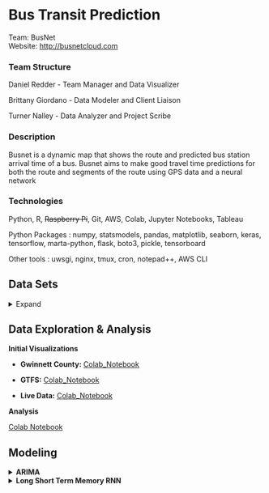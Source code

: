 # Bus Transit Prediction
Team: BusNet
<br>Website: http://busnetcloud.com
<h3>Team Structure</h3>

Daniel Redder - Team Manager and Data Visualizer

Brittany Giordano - Data Modeler and Client Liaison

Turner Nalley - Data Analyzer and Project Scribe
 
<h3>Description</h3> 

Busnet is a dynamic map that shows the route and predicted bus station arrival time of a bus. Busnet aims to make good travel time predictions for both the route and segments of the route using GPS data and a neural network
 
<h3>Technologies</h3> 

Python, R, ~~Raspberry Pi~~, Git, AWS, Colab, Jupyter Notebooks, Tableau

Python Packages : numpy, statsmodels, pandas, matplotlib, seaborn, keras, tensorflow, marta-python, flask, boto3, pickle, tensorboard

Other tools : uwsgi, nginx, tmux, cron, notepad++, AWS CLI


<h2>Data Sets</h2>
  
 <details><summary>Expand</summary>
 
 
  <h2>Live Marta Bus Data</h2>
 
 Description and things
 
<details><summary><strong>Input Data Structure</strong></summary>
  
  | Adherence | block_abbr | block_id | direction | last_updated | latitude | longitude | route | stop_id | timepoint | trip_id | vehicle |
| --- | ----------- | -------- | ------------ | -----------| -----------| -----------| -----------| -----------| -----------| -----------| -----------| 
| 0 |	39-7 |	341 |	Southbound |	2021-02-15 6:33:31 |	33.7837368 |	-84.267377 |	6 |	901155 |	Inman Park Station (North Loop) |	7035213 |	1530|

*figure 1*
  
  
  The data seen in *figure 1* is a sample of the live data we are collecting from marta. To do this we are using the [bus-transit](https://github.com/itsmarta/marta-python) python library to access marta's restfull api. The fields generated from this api vary slightly from the posted GTFS. \#TODO look into this

<details><summary><strong>Field Definitions</strong></summary>
  
  \
  **Adherence** :  The time either early (+) or late (-) a bus is to meeting its specificed arrival time at a stop
  
  
  **block_abbr** :  --unclear doesn't seem to match GTFS data--
  
  
  **block_id** : An id corresponding to the "block" the current trip resides in. A block is a set of trips made with the same vehicle (may or may not be distinct to one day)
  
  
  **direction** : Appears to be a String representing the current heading of the bus (cardinal Direction)
  
  **last_updated** : The time data was last reported from the bus
  
  **latitude** : a decimal degree between -90.0 and 90.0 representing the latitude of the bus
  
  
  **longitude** : a decimal degree between -180.0 and 180.0 representing the longitude of the bus
  
  
  **route** : The routeID the bus is currently servicing
  
  
  **stop_id** : Identifies the current next stop destination for the bus
  
  
  **timepoint** : Current Street of bus
  
  
  **trip_id** : Identifies the current trip --doesn't seem to match with GTFS trip data--
  
  
  **vehicle** : The unique ID identifying a specific bus
  
  </details></details>

  
  <h2>GTFS Data</h2>
  
  GTFS or General Transit Feed Specification is a standard data format used for transportation data. This data provides all the organizational information that links feed data to specific buses, routes, and stops. The documentation for this data including field specifications can be found here "[GTFS-Reference-Data](https://developers.google.com/transit/gtfs/reference#stop_timestxt)". MARTA's 2020 implementation of GTFS can be found [here](https://www.itsmarta.com/app-developer-resources.aspx) in the form of a zip folder with the following files inside. 

<details><summary><strong>Input Data Structure</strong></summary>

**agency**:

  | agency_id | agency_name | agency_url | agency_timezone | agency_lang | agency_phone | agency_email | 
| --- | ----------- | -------- | ------------ | -----------| -----------| -----------|
| MARTA |	Metropolitan Atlanta Rapid Transit Authority |	http://www.itsmarta.com |	America/New_York |	en |	(404)848-5000 |	custserv@itsmarta.com  |	

<details><summary><strong>Field Definitions</strong></summary>
  
  \
  **agency_id** :  Identifies a transit brandwhich is often synonymous with a transit agency. Note that in some cases, such as when a single agency operates multiple separate services, agencies and brands are distinct. This document uses the term "agency" in place of "brand". A dataset may contain data from multiple agencies. This field is required when the dataset contains data for multiple transit agencies, otherwise it is optional.

**agency_name** : Full name of the transit agency.

**agency_url** : URL of the transit agency.

**agency_timezone** : Timezone where the transit agency is located. If multiple agencies are specified in the dataset, each must have the same agency_timezone.
   
**agency_lang** :Primary language used by this transit agency. This field helps GTFS consumers choose capitalization rules and other language-specific settings for the dataset.

**agency_phone** : A voice telephone number for the specified agency. This field is a string value that presents the telephone number as typical for the agency's service area. It can and should contain punctuation marks to group the digits of the number. Dialable text (for example, TriMet's 503-238-RIDE) is permitted, but the field must not contain any other descriptive text.


**agency_email** : Email address actively monitored by the agency’s customer service department. This email address should be a direct contact point where transit riders can reach a customer service representative at the agency.

  
  </details>


**calendar**:

  | service_id | monday | tuesday | wednesday | thursday | friday | saturday | sunday | start-date | end-date |
| --- | ----------- | -------- | ------------ | -----------| -----------| -----------| -------| ---------| ---------|
| 2 |	0 |	0 |	0 |	0 |	0 | 0 |	0 | 20201205 | 20210423 |

<details><summary><strong>Field Definitions</strong></summary>
  
  \
  **service_id** : Uniquely identifies a set of dates when service is available for one or more routes. Each service_id value can appear at most once in a calendar.txt file.

  **monday** : Indicates whether the service operates on all Mondays in the date range specified by the start_date and end_date fields. Note that exceptions for particular dates    may be listed in calendar_dates.txt. Valid options are:

   1 - Service is available for all Mondays in the date range.
   0 - Service is not available for Mondays in the date range.
  **tuesday** : Functions in the same way as monday except applies to Tuesdays

  **wednesday** : Functions in the same way as monday except applies to Wednesdays

  **thursday** : Functions in the same way as monday except applies to Thursdays

  **friday** : Functions in the same way as monday except applies to Fridays

  **saturday** : Functions in the same way as monday except applies to Saturdays.

  **sunday** : Functions in the same way as monday except applies to Sundays.

  **start-date** : Start service day for the service interval.

  **end-date** : End service day for the service interval. This service day is included in the interval.

   
  
  </details>
  
**calendar_dates**:

  | service_id | date | exception_type | 
| --- | ----------- | -------- | 
| 20 |	20201224 |	1 |	

<details><summary><strong>Field Definitions</strong></summary>
  
  \
  **service_id** : Identifies a set of dates when a service exception occurs for one or more routes. Each (service_id, date) pair can only appear once in calendar_dates.txt if using calendar.txt and calendar_dates.txt in conjunction. If a service_id value appears in both calendar.txt and calendar_dates.txt, the information in calendar_dates.txt modifies the service information specified in calendar.txt.

  **date** :Date when service exception occurs.

  **exception_type** : Indicates whether service is available on the date specified in the date field. Valid options are:

1 - Service has been added for the specified date.
2 - Service has been removed for the specified date.
  
  </details>
  
**routes**:

 | route_id | route_short_name | route_long_name | route_desc | route_type | route_url | route_text_color | 
| --- | ----------- | -------- | ------------ | -----------| -----------| -----------| 
| 14901 |	2 |	Ponce de Leon Avenue / Druid Hills |	 |	3 |	 | 00FF00 |	

<details><summary><strong>Field Definitions</strong></summary>
  
  \
  **route_id** :  Identifies a route.

  **route_short_name** :  Short name of a route. This will often be a short, abstract identifier like "32", "100X", or "Green" that riders use to identify a route, but which doesn't give any indication of what places the route serves. Either route_short_name or route_long_name must be specified, or potentially both if appropriate.

  **route_long_name** :  Full name of a route. This name is generally more descriptive than the route_short_name and often includes the route's destination or stop. Either route_short_name or route_long_name must be specified, or potentially both if appropriate.

  **route_desc** :  Description of a route that provides useful, quality information. Do not simply duplicate the name of the route.
  **route_type** :  Indicates the type of transportation used on a route. Valid options are:

0 - Tram, Streetcar, Light rail. Any light rail or street level system within a metropolitan area.
1 - Subway, Metro. Any underground rail system within a metropolitan area.
2 - Rail. Used for intercity or long-distance travel.
3 - Bus. Used for short- and long-distance bus routes.
4 - Ferry. Used for short- and long-distance boat service.
5 - Cable tram. Used for street-level rail cars where the cable runs beneath the vehicle, e.g., cable car in San Francisco.
6 - Aerial lift, suspended cable car (e.g., gondola lift, aerial tramway). Cable transport where cabins, cars, gondolas or open chairs are suspended by means of one or more cables.
7 - Funicular. Any rail system designed for steep inclines.
11 - Trolleybus. Electric buses that draw power from overhead wires using poles.
12 - Monorail. Railway in which the track consists of a single rail or a beam.

  **route_url** :  URL of a web page about the particular route. Should be different from the agency.agency_url value.

  **route_text_color** :  Legible color to use for text drawn against a background of route_color. Defaults to black (000000) when omitted or left empty. The color difference between route_color and route_text_color should provide sufficient contrast when viewed on a black and white screen.

   
  
  </details>
  
**shapes**:

 | shape_id | shape_pt_lat | shape_pt_lon | shape_pt_sequence | 
| --- | ----------- | -------- | ------------ | 
| 117337 | 33.569089999999996 |	-84.40324|	1 |	

<details><summary><strong>Field Definitions</strong></summary>
  
  \
  **shape_id** : Identifies a shape.

  **shape_pt_lat** : Latitude of a shape point. Each record in shapes.txt represents a shape point used to define the shape.

  **shape_pt_lon** : Longitude of a shape point.

  **shape_pt_sequence** : Sequence in which the shape points connect to form the shape. Values must increase along the trip but do not need to be consecutive.
  
  </details>
  
**stop_times**:

 | trip_id | arrival_time | departure_time | stop_id | stop_sequence |
 | --------- | -------- | ------------- | ----- | ------- |
 | 6190019 | 25:20:00 | 25:20:00 | 907960 | 1 |
 
 <details><summary><strong>Field Definitions</strong></summary>
  
  \
  **trip_id** :  Identifies a trip.

  **arrival_id** : Arrival time at a specific stop for a specific trip on a route. If there are not separate times for arrival and departure at a stop, enter the same value for arrival_time and departure_time. For times occurring after midnight on the service day, enter the time as a value greater than 24:00:00 in HH:MM:SS local time for the day on which the trip schedule begins.

Scheduled stops where the vehicle strictly adheres to the specified arrival and departure times are timepoints. If this stop is not a timepoint, it is recommended to provide an estimated or interpolated time. If this is not available, arrival_time can be left empty. Further, indicate that interpolated times are provided with timepoint=0. If interpolated times are indicated with timepoint=0, then time points must be indicated with timepoint=1. Provide arrival times for all stops that are time points. An arrival time must be specified for the first and the last stop in a trip.

  **departure_time** : Departure time from a specific stop for a specific trip on a route. For times occurring after midnight on the service day, enter the time as a value greater than 24:00:00 in HH:MM:SS local time for the day on which the trip schedule begins. If there are not separate times for arrival and departure at a stop, enter the same value for arrival_time and departure_time. See the arrival_time description for more details about using timepoints correctly.

The departure_time field should specify time values whenever possible, including non-binding estimated or interpolated times between timepoints.

  **stop_id** : Identifies the serviced stop. All stops serviced during a trip must have a record in stop_times.txt. Referenced locations must be stops, not stations or station entrances. A stop may be serviced multiple times in the same trip, and multiple trips and routes may service the same stop.

  **stop_sequence** : Order of stops for a particular trip. The values must increase along the trip but do not need to be consecutive.
  
  </details>
  
**stops**:

 | stop_id | stop_code | stop_name | stop_lat | stop_lon |
 | --------- | -------- | ------------- | ----- | ------ |
 | 900142 | 99330 | CASCADE AVE SW @ ORLANDO ST SW| 33.727827 | -84.443085 |

<details><summary><strong>Field Definitions</strong></summary>
  
  \
  **stop_id** :  Identifies a stop, station, or station entrance.

The term "station entrance" refers to both station entrances and station exits. Stops, stations or station entrances are collectively referred to as locations. Multiple routes may use the same stop.

  **stop_code** : Short text or a number that identifies the location for riders. These codes are often used in phone-based transit information systems or printed on signage to make it easier for riders to get information for a particular location. The stop_code can be the same as stop_id if it is public facing. This field should be left empty for locations without a code presented to riders.

  **stop_name** : Name of the location. Use a name that people will understand in the local and tourist vernacular.

When the location is a boarding area (location_type=4), the stop_name should contains the name of the boarding area as displayed by the agency. It could be just one letter (like on some European intercity railway stations), or text like “Wheelchair boarding area” (NYC’s Subway) or “Head of short trains” (Paris’ RER).

Conditionally Required:
• Required for locations which are stops (location_type=0), stations (location_type=1) or entrances/exits (location_type=2).
• Optional for locations which are generic nodes (location_type=3) or boarding areas (location_type=4).

  **stop_lat** : Latitude of the location.

Conditionally Required:
• Required for locations which are stops (location_type=0), stations (location_type=1) or entrances/exits (location_type=2).
• Optional for locations which are generic nodes (location_type=3) or boarding areas (location_type=4).

  **stop_lon** : Longitude of the location.

Conditionally Required:
• Required for locations which are stops (location_type=0), stations (location_type=1) or entrances/exits (location_type=2).
• Optional for locations which are generic nodes (location_type=3) or boarding areas (location_type=4).
  
  </details>
  
**trips**:

| route_id | service_id | trip_id | trip_headsign | direction_id | block_id | shape_id |
| --------- | -------- | ------- | -------------- | --------- | ------- | ------ |
| 14974 | 3 | 6181301 | AUBURN AVE-PEACHTREE CTR-OLYMPIC PARK | 0 | 1031187 | 87791 |
 
 <details><summary><strong>Field Definitions</strong></summary>
  
  \
  **route_id** :  Identifies a route.

  **service_id** :  Identifies a set of dates when service is available for one or more routes.

  **trip_id** :  Identifies a trip.

  **trip_headsign** :  Text that appears on signage identifying the trip's destination to riders. Use this field to distinguish between different patterns of service on the same route. If the headsign changes during a trip, trip_headsign can be overridden by specifying values for the stop_times.stop_headsign.

  **direction_id** :  Indicates the direction of travel for a trip. This field is not used in routing; it provides a way to separate trips by direction when publishing time tables. Valid options are:

0 - Travel in one direction (e.g. outbound travel).
1 - Travel in the opposite direction (e.g. inbound travel).

  **block_id** :  Identifies the block to which the trip belongs. A block consists of a single trip or many sequential trips made using the same vehicle, defined by shared service days and block_id. A block_id can have trips with different service days, making distinct blocks. See the example below
  
  **shape_id** :  Identifies a geospatial shape that describes the vehicle travel path for a trip.

Conditionally required:
This field is required if the trip has continuous behavior defined, either at the route level or at the stop time level.
Otherwise, it's optional.
  
  </details></details>
  
 <h2>Gwinnett County Transit Feeds</h2>
 
The data found [here](https://transitfeeds.com/p/gwinnett-county-transit/862) contains historical GTFS data for Gwinnett County Transit system. This data includes information containing stops, stop times, and timetables. This data is a branch of GTFS data, and similarly the information including field specifications can be found here [GTFS-Reference-Data](https://developers.google.com/transit/gtfs/reference#stop_timestxt).

<details><summary><strong>Input Data Structure</strong></summary>

**agency**:

| agency_id | agency_url | agency_lang | agency_name | agency_phone | agency_timezone | agency_fare_url | 
| --- | ----------- | -------- | ------------ | -----------| -----------| -----------|
| 669 |http://www.gctransit.com |	en |	Gwinnett County Transit |	770-822-5010 |	America/New_York |	https://www.gwinnettcounty.com/portal/gwinnett/Departments/Transportation/GwinnettCountyTransit/PassesandTickets  |	

<details><summary><strong>Field Definitions</strong></summary>
  
  \
  **agency_id** :  Identifies a transit brandwhich is often synonymous with a transit agency. Note that in some cases, such as when a single agency operates multiple separate services, agencies and brands are distinct. This document uses the term "agency" in place of "brand". A dataset may contain data from multiple agencies. This field is required when the dataset contains data for multiple transit agencies, otherwise it is optional.
  **agency_name** : Full name of the transit agency.

**agency_url** : URL of the transit agency.

**agency_timezone** : Timezone where the transit agency is located. If multiple agencies are specified in the dataset, each must have the same agency_timezone.
   
**agency_lang** :Primary language used by this transit agency. This field helps GTFS consumers choose capitalization rules and other language-specific settings for the dataset.

**agency_phone** : A voice telephone number for the specified agency. This field is a string value that presents the telephone number as typical for the agency's service area. It can and should contain punctuation marks to group the digits of the number. Dialable text (for example, TriMet's 503-238-RIDE) is permitted, but the field must not contain any other descriptive text.

**agency_fare_url** : URL of a web page that allows a rider to purchase tickets or other fare instruments for that agency online.



</details>

**calendar**:

  | service_id | service_name | monday | tuesday | wednesday | thursday | friday | saturday | sunday | start-date | end-date |
| --- | ----- | ----------- | -------- | ------------ | -----------| -----------| -----------| -------| ---------| ---------|
| c_20334_b_27144_d_32 |	Year Round (Reduced Service) NEW (Saturday only)  | 0 |	0 |	0 |	0 |	0 | 1 |	0 | 20200601 | 20210101 |

<details><summary><strong>Field Definitions</strong></summary>
  
  \
  **service_id** : Uniquely identifies a set of dates when service is available for one or more routes. Each service_id value can appear at most once in a calendar.txt file.

 **service_name** : long form name of the service for a bus.
 
  **monday** : Indicates whether the service operates on all Mondays in the date range specified by the start_date and end_date fields. Note that exceptions for particular dates    may be listed in calendar_dates.txt. Valid options are:

   1 - Service is available for all Mondays in the date range.
   0 - Service is not available for Mondays in the date range.
  **tuesday** : Functions in the same way as monday except applies to Tuesdays

  **wednesday** : Functions in the same way as monday except applies to Wednesdays

  **thursday** : Functions in the same way as monday except applies to Thursdays

  **friday** : Functions in the same way as monday except applies to Fridays

  **saturday** : Functions in the same way as monday except applies to Saturdays.

  **sunday** : Functions in the same way as monday except applies to Sundays.

  **start-date** : Start service day for the service interval.

  **end-date** : End service day for the service interval. This service day is included in the interval.

   
  
  </details>
  
  **calendar_dates**:

  | service_id | date | holiday_name |exception_type | 
| --- | ----------- | --------- | -------- | 
| c_4392_b_none_d_31 |	20201127 |	Day After Thanksgiving |	1 |

<details><summary><strong>Field Definitions</strong></summary>
  
  \
  **service_id** : Identifies a set of dates when a service exception occurs for one or more routes. Each (service_id, date) pair can only appear once in calendar_dates.txt if using calendar.txt and calendar_dates.txt in conjunction. If a service_id value appears in both calendar.txt and calendar_dates.txt, the information in calendar_dates.txt modifies the service information specified in calendar.txt.

  **date** :Date when service exception occurs.
  
  **holiday_name** : name of the holiday.

  **exception_type** : Indicates whether service is available on the date specified in the date field. Valid options are:

1 - Service has been added for the specified date.
2 - Service has been removed for the specified date.
  
  </details>
  
   **directions**:

  | route_id | direction_id | direction | 
| --- | ----------- | --------- |  
| 15635 |	1 |	Outbound |

<details><summary><strong>Field Definitions</strong></summary>
  
  \
  **route_id** : Identifies a route associated with the fare class. If several routes with the same fare attributes exist, create a record in fare_rules.txt for each route.
Example: If fare class "b" is valid on route "TSW" and "TSE", the fare_rules.txt file would contain these records for the fare class:
fare_id,route_id
b,TSW
b,TSE
  
  **direction_id** : Indicates the direction of travel for a trip. This field is not used in routing; it provides a way to separate trips by direction when publishing time tables. Valid options are:

0 - Travel in one direction (e.g. outbound travel).
1 - Travel in the opposite direction (e.g. inbound travel).
Example: The trip_headsign and direction_id fields could be used together to assign a name to travel in each direction for a set of trips. A trips.txt file could contain these records for use in time tables:
trip_id,...,trip_headsign,direction_id
1234,...,Airport,0
1505,...,Downtown,1
  
  **direction** : Indicates Outbound or Inboud

  </details>

</details></details>




<h2>Data Exploration & Analysis</h2>



<strong>Initial Visualizations</strong>
 
 - <strong>Gwinnett County:</strong> [Colab_Notebook](https://rpubs.com/blgiordano/744665)
 
 - <strong>GTFS:</strong>  [Colab_Notebook](https://colab.research.google.com/drive/1Ii7fnipjdU13v7k4cybNDOAv-2EHDBET?usp=sharing)
 
- <strong>Live Data:</strong> [Colab_Notebook](https://colab.research.google.com/drive/1U6bQ-Ys3x8siNMl-zr0SpZKuEu_uifQ9?usp=sharing)
 

**Analysis**

[Colab Notebook](https://colab.research.google.com/drive/1gzzbi2RumkQ-HN2GJkvz-k8B5H0zaiGB)


<h2>Modeling</h2>

<details><summary><strong>ARIMA</strong></summary>
<br>
ARIMA is a special statistical regression model we use to predict trending Adherence values during the day. It is more accurate at predicting values then our RNN model when predicting generally across a day (no specific vehicle or route). 


<br>ARIMA Training Code: [Colab_Notebook](https://colab.research.google.com/drive/12OrOdpib8wiKRPiagumg_dmkC0eZ8S61?usp=sharing)
 
 </details>


<details><summary><strong>Long Short Term Memory RNN</strong></summary>**
 
 The LSTM model is a keras package based neural network using the LSTM layer. This is what we use to predict specific adherence values live on our webpage. 
 
 <br>LSTM Training Code: [Colab_Notebook](https://colab.research.google.com/drive/1So4MRw1zTesMEswODRvcPVnY70oJdJpO?usp=sharing)
 
 </details>





